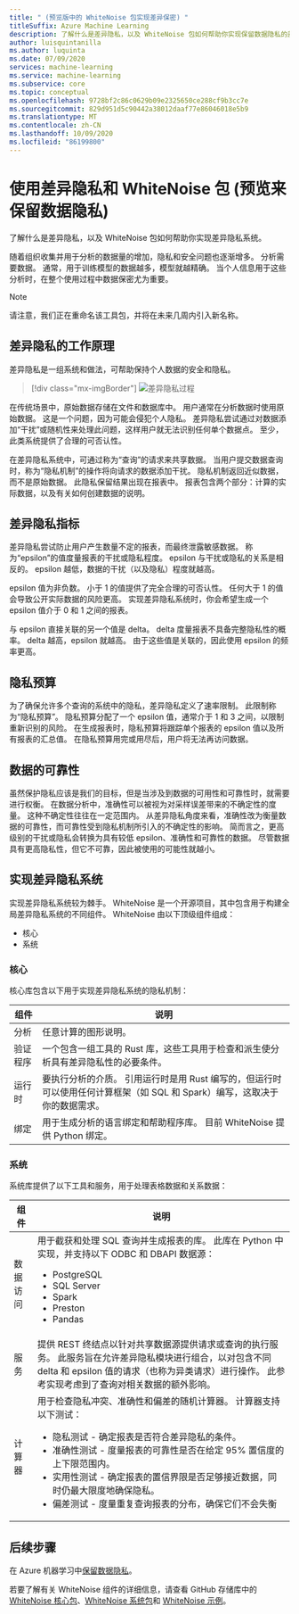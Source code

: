 ```yaml
---
title: " (预览版中的 WhiteNoise 包实现差异保密) "
titleSuffix: Azure Machine Learning
description: 了解什么是差异隐私，以及 WhiteNoise 包如何帮助你实现保留数据隐私的差异隐私系统。
author: luisquintanilla
ms.author: luquinta
ms.date: 07/09/2020
services: machine-learning
ms.service: machine-learning
ms.subservice: core
ms.topic: conceptual
ms.openlocfilehash: 9728bf2c86c0629b09e2325650ce288cf9b3cc7e
ms.sourcegitcommit: 829d951d5c90442a38012daaf77e86046018e5b9
ms.translationtype: MT
ms.contentlocale: zh-CN
ms.lasthandoff: 10/09/2020
ms.locfileid: "86199800"
---
```

# <a name="preserve-data-privacy-by-using-differential-privacy-and-the-whitenoise-package-preview"></a>使用差异隐私和 WhiteNoise 包 (预览来保留数据隐私) 

了解什么是差异隐私，以及 WhiteNoise 包如何帮助你实现差异隐私系统。

随着组织收集并用于分析的数据量的增加，隐私和安全问题也逐渐增多。 分析需要数据。 通常，用于训练模型的数据越多，模型就越精确。 当个人信息用于这些分析时，在整个使用过程中数据保密尤为重要。

> [!NOTE]
> 请注意，我们正在重命名该工具包，并将在未来几周内引入新名称。 

## <a name="how-differential-privacy-works"></a>差异隐私的工作原理

差异隐私是一组系统和做法，可帮助保持个人数据的安全和隐私。

> [!div class="mx-imgBorder"]
> ![差异隐私过程](./media/concept-differential-privacy/differential-privacy-process.jpg)

在传统场景中，原始数据存储在文件和数据库中。 用户通常在分析数据时使用原始数据。 这是一个问题，因为可能会侵犯个人隐私。 差异隐私尝试通过对数据添加“干扰”或随机性来处理此问题，这样用户就无法识别任何单个数据点。 至少，此类系统提供了合理的可否认性。

在差异隐私系统中，可通过称为“查询”的请求来共享数据。 当用户提交数据查询时，称为“隐私机制”的操作将向请求的数据添加干扰。 隐私机制返回近似数据，而不是原始数据。 此隐私保留结果出现在报表中。 报表包含两个部分：计算的实际数据，以及有关如何创建数据的说明。

## <a name="differential-privacy-metrics"></a>差异隐私指标

差异隐私尝试防止用户产生数量不定的报表，而最终泄露敏感数据。 称为“epsilon”的值度量报表的干扰或隐私程度。 epsilon 与干扰或隐私的关系是相反的。 epsilon 越低，数据的干扰（以及隐私）程度就越高。

epsilon 值为非负数。 小于 1 的值提供了完全合理的可否认性。 任何大于 1 的值会导致公开实际数据的风险更高。 实现差异隐私系统时，你会希望生成一个 epsilon 值介于 0 和 1 之间的报表。

与 epsilon 直接关联的另一个值是 delta。 delta 度量报表不具备完整隐私性的概率。 delta 越高，epsilon 就越高。 由于这些值是关联的，因此使用 epsilon 的频率更高。

## <a name="privacy-budget"></a>隐私预算

为了确保允许多个查询的系统中的隐私，差异隐私定义了速率限制。 此限制称为“隐私预算”。 隐私预算分配了一个 epsilon 值，通常介于 1 和 3 之间，以限制重新识别的风险。 在生成报表时，隐私预算将跟踪单个报表的 epsilon 值以及所有报表的汇总值。 在隐私预算用完或用尽后，用户将无法再访问数据。  

## <a name="reliability-of-data"></a>数据的可靠性

虽然保护隐私应该是我们的目标，但是当涉及到数据的可用性和可靠性时，就需要进行权衡。 在数据分析中，准确性可以被视为对采样误差带来的不确定性的度量。 这种不确定性往往在一定范围内。 从差异隐私角度来看，准确性改为衡量数据的可靠性，而可靠性受到隐私机制所引入的不确定性的影响。 简而言之，更高级别的干扰或隐私会转换为具有较低 epsilon、准确性和可靠性的数据。 尽管数据具有更高隐私性，但它不可靠，因此被使用的可能性就越小。

## <a name="implementing-differentially-private-systems"></a>实现差异隐私系统

实现差异隐私系统较为棘手。 WhiteNoise 是一个开源项目，其中包含用于构建全局差异隐私系统的不同组件。 WhiteNoise 由以下顶级组件组成：

- 核心
- 系统

### <a name="core"></a>核心

核心库包含以下用于实现差异隐私系统的隐私机制：

|组件  |说明  |
|---------|---------|
|分析     | 任意计算的图形说明。 |
|验证程序     | 一个包含一组工具的 Rust 库，这些工具用于检查和派生使分析具有差异隐私性的必要条件。          |
|运行时     | 要执行分析的介质。 引用运行时是用 Rust 编写的，但运行时可以使用任何计算框架（如 SQL 和 Spark）编写，这取决于你的数据需求。        |
|绑定     | 用于生成分析的语言绑定和帮助程序库。 目前 WhiteNoise 提供 Python 绑定。 |

### <a name="system"></a>系统

系统库提供了以下工具和服务，用于处理表格数据和关系数据：

|组件  |说明  |
|---------|---------|
|数据访问     | 用于截获和处理 SQL 查询并生成报表的库。 此库在 Python 中实现，并支持以下 ODBC 和 DBAPI 数据源：<ul><li>PostgreSQL</li><li>SQL Server</li><li>Spark</li><li>Preston</li><li>Pandas</li></ul>|
|服务     | 提供 REST 终结点以针对共享数据源提供请求或查询的执行服务。 此服务旨在允许差异隐私模块进行组合，以对包含不同 delta 和 epsilon 值的请求（也称为异类请求）进行操作。 此参考实现考虑到了查询对相关数据的额外影响。 |
|计算器     | 用于检查隐私冲突、准确性和偏差的随机计算器。 计算器支持以下测试： <ul><li>隐私测试 - 确定报表是否符合差异隐私的条件。</li><li>准确性测试 - 度量报表的可靠性是否在给定 95% 置信度的上下限范围内。</li><li>实用性测试 - 确定报表的置信界限是否足够接近数据，同时仍最大限度地确保隐私。</li><li>偏差测试 - 度量重复查询报表的分布，确保它们不会失衡</li></ul> |

## <a name="next-steps"></a>后续步骤

在 Azure 机器学习中[保留数据隐私](how-to-differential-privacy.md)。

若要了解有关 WhiteNoise 组件的详细信息，请查看 GitHub 存储库中的 [WhiteNoise 核心包](https://github.com/opendifferentialprivacy/whitenoise-core)、[WhiteNoise 系统包](https://github.com/opendifferentialprivacy/whitenoise-system)和 [WhiteNoise 示例](https://github.com/opendifferentialprivacy/whitenoise-samples)。
